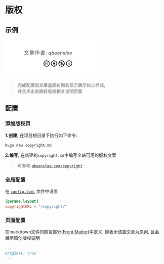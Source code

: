 # 版权

## 示例

<img src="https://raw.githubusercontent.com/qbeenslee/CDN/master/screenshot/2022/05-01/084223128-0B961B72-8A07-4501-B978-AE316DF29E93.jpg" height="120px" width="315px">

> 完成配置后文章底部右侧会显示展示如上样式, <br/>并且点击会跳转版权相关说明页面

## 配置

### 添加版权页

**1.创建**, 在项目根目录下执行如下命令:

```
hugo new copyright.md
```

**2.编写**, 在新建的`copyright.md`中编写全站可用的版权文案

> 可参考 [`qbeenslee.com/copyright`](https://qbeenslee.com/copyright/)

### 全局配置

在 [`config.toml`](https://gohugo.io/getting-started/configuration/) 文件中设置

``` toml
[params.layout]
copyrightURL = "/copyright/"
```

### 页面配置

在markdown文件的前言部分([Front Matter](https://gohugo.io/content-management/front-matter/))中定义, 即表示该篇文章为原创, 且会展示原创版权说明

``` md
---
original: true
---
```
